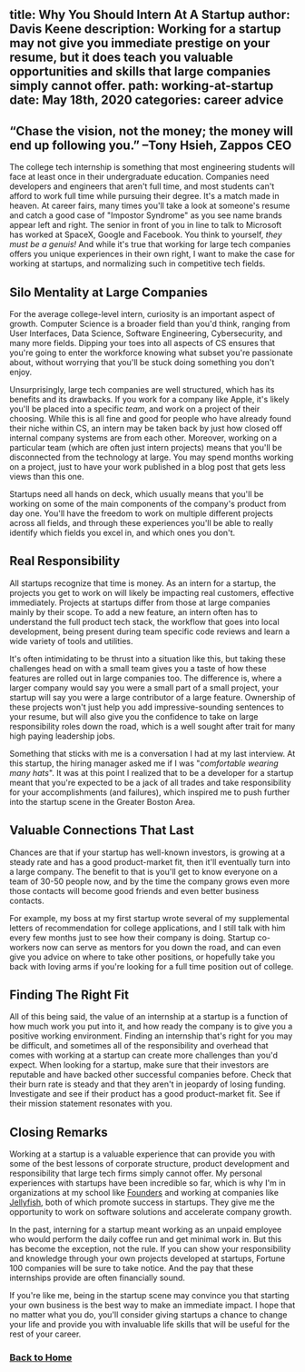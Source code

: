 title: Why You Should Intern At A Startup
author: Davis Keene
description: Working for a startup may not give you immediate prestige on your resume, but it does teach you valuable opportunities and skills that large companies simply cannot offer.
path: working-at-startup
date: May 18th, 2020
categories: career advice
---
## “Chase the vision, not the money; the money will end up following you.”  –Tony Hsieh, Zappos CEO
The college tech internship is something that most engineering students will face at least once in their undergraduate education.
Companies need developers and engineers that aren't full time, and most students can't afford to work full time while pursuing their degree. It's a match made in heaven.
At career fairs, many times you'll take a look at someone's resume and catch a good case of "Impostor Syndrome" as you see name brands appear
left and right. The senior in front of you in line to talk to Microsoft has worked at SpaceX, Google and Facebook. You think to yourself,<i> they must be a genuis!</i>
And while it's true that working for large tech companies offers you unique experiences in their own right, I want to make the case for working at startups,
and normalizing such in competitive tech fields.

## Silo Mentality at Large Companies
For the average college-level intern, curiosity is an important aspect of growth. Computer Science is a broader field than you'd think, ranging from User Interfaces, Data Science, Software Engineering, Cybersecurity, and many more fields. 
Dipping your toes into all aspects of CS ensures that you're going to enter the workforce knowing what subset you're passionate about, without worrying that you'll be stuck 
doing something you don't enjoy. 

Unsurprisingly, large tech companies are well structured, which has its benefits and its drawbacks. If you work for a company like Apple, it's likely you'll be placed into a specific *team*, and work on a project of their choosing. While
 this is all fine and good for people who have already found their niche within CS, an intern may be taken back by just how closed off internal company systems are from each other. Moreover, working on a particular team (which are often just intern
 projects) means that you'll be disconnected from the technology at large. You may spend months working on a project, just to have your work published in a blog post that gets less views than this one.
 
Startups need all hands on deck, which usually means that you'll be working on some of the main components of the company's product from day one. You'll have the freedom to work on multiple different projects across
all fields, and through these experiences you'll be able to really identify which fields you excel in, and which ones you don't.
 
## Real Responsibility
All startups recognize that time is money. As an intern for a startup, the projects you get to work on will likely be impacting real customers, effective immediately. Projects at startups differ from those
at large companies mainly by their scope. To add a new feature, an intern often has to understand the full product tech stack, the workflow that goes into local development, being present during
team specific code reviews and learn a wide variety of tools and utilities.

It's often intimidating to be thrust into a situation like this, but taking these challenges head on with a small team gives you a taste of how these features are rolled out in large companies too. The difference is, where a larger company would say
you were a small part of a small project, your startup will say you were a large contributor of a large feature. Ownership of these projects won't just help you add impressive-sounding sentences to your resume, but will also
give you the confidence to take on large responsibility roles down the road, which is a well sought after trait for many high paying leadership jobs.

Something that sticks with me is a conversation I had at my last interview. At this startup, the hiring manager asked me if I was "*comfortable wearing many hats*". It was at this point I realized that to be a developer for a startup meant that
you're expected to be a jack of all trades and take responsibility for your accomplishments (and failures), which inspired me to push further into the startup scene in the Greater Boston Area.

## Valuable Connections That Last
Chances are that if your startup has well-known investors, is growing at a steady rate and has a good product-market fit, then it'll eventually turn into a large company. The benefit to that is you'll get to know everyone on a team of 30-50 people now, and by the time
 the company grows even more those contacts will become good friends and even better business contacts.
 
For example, my boss at my first startup wrote several of my supplemental letters of recommendation for college applications, and I still talk with him every few months just to see how their company is doing.
Startup co-workers now can serve as mentors for you down the road, and can even give you advice on where to take other positions, or hopefully take you back with loving arms if you're looking for a 
full time position out of college.

## Finding The Right Fit
All of this being said, the value of an internship at a startup is a function of how much work you put into it, and how ready the company is to give you a positive working environment.
Finding an internship that's right for you may be difficult, and sometimes all of the responsibility and overhead that comes with working at a startup can create more challenges than you'd expect.
When looking for a startup, make sure that their investors are reputable and have backed other successful companies before. Check that their burn rate is steady and that they aren't in jeopardy of losing funding.
Investigate and see if their product has a good product-market fit. See if their mission statement resonates with you.

## Closing Remarks
Working at a startup is a valuable experience that can provide you with some of the best lessons of corporate structure, product development and responsibility that large tech firms simply cannot offer.
My personal experiences with startups have been incredible so far, which is why I'm in organizations at my school like [Founders](http://founders.illinois.edu/) and working at companies like [Jellyfish](https://jellyfish.co),
 both of which promote success in startups. They give me the opportunity to work on software solutions and accelerate company growth.
 
In the past, interning for a startup meant working as an unpaid employee who would perform the daily coffee run and get minimal work in. But this has become the exception, not the rule.
 If you can show your responsibility and knowledge through your own projects developed at startups, Fortune 100 companies will be sure to take notice. And the pay that these internships provide are often 
 financially sound.
 
If you're like me, being in the startup scene may convince you that starting your own business is the best way to make an immediate impact. I hope that no matter what you do, you'll consider giving startups a chance to 
change your life and provide you with invaluable life skills that will be useful for the rest of your career.

### [Back to Home](../)
